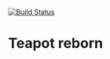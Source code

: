 [![Build Status](https://travis-ci.org/teapot-org/teapot-backend-reborn.svg)](https://travis-ci.org/teapot-org/teapot-backend-reborn)
# Teapot reborn

